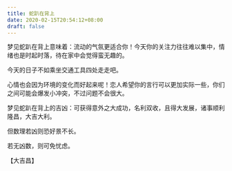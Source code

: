 ```yaml
---
title: 蛇趴在背上
date: 2020-02-15T20:54:12+08:00
draft: false
---
```


梦见蛇趴在背上意味着：流动的气氛更适合你！今天你的关注力往往难以集中，情绪也是时起时落，待在家中会觉得蛮无趣的。

今天的日子不如乘坐交通工具四处走走吧。

心情也会因为环境的变化而好起来呢！恋人希望你的言行可以更加实际一些，你们之间可能会爆发小冲突，不过问题不会很大。

梦见蛇趴在背上的吉凶：可获得意外之大成功，名利双收，且得大发展，诸事顺利隆昌，大吉大利。

但数理若凶则恐好景不长。

若无凶数，则可免忧虑。

【大吉昌】